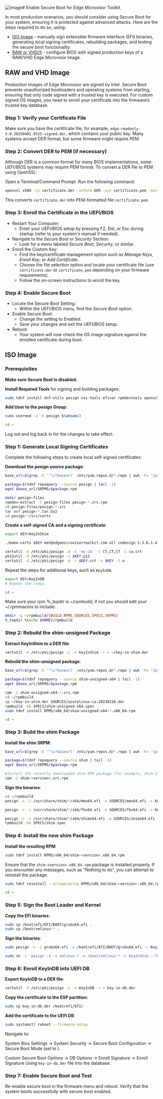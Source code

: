 ![image](https://github.com/user-attachments/assets/f689dffa-6e68-4376-b82a-7f949d542d5f)# Enable Secure Boot for Edge Microvisor Toolkit

In most production scenarios, you should consider using Secure Boot for your system, ensuring
it is protected against advanced attacks. Here are the steps required to do so, using:

- [ISO Image](#iso-image) - manually sign extensible firmware interface (EFI) binaries,
  generating local signing certificates, rebuilding packages, and testing the secure boot
  functionality.
- [RAW or VHD/X](#raw-and-vhd-image) - configure BIOS with signed production keys of
a RAW/VHD Edge Microvisor image.

## RAW and VHD Image

Production images of Edge Microvisor are signed by Intel. Secure Boot prevents
unauthorized bootloaders and operating systems from starting, ensuring that only
code signed with a trusted key is executed. For custom signed OS images, you need
to enroll your certificate into the firmware’s trusted key database.

### Step 1: Verify your Certificate File

Make sure you have the certificate file, for example, `edge-readonly-3.0.20250401.0515-signed.der`,
which contains your public key. Many systems accept DER format, but some firmware might
require PEM.

### Step 2: Convert DER to PEM (if necessary)

Although DER is a common format for many BIOS implementations, some UEFI/BIOS
systems may require PEM format. To convert a DER file to PEM using OpenSSL:

Open a Terminal/Command Prompt. Run the following command:

```bash
openssl x509 -in certificate.der -inform DER -out certificate.pem -outform PEM
```

This converts `certificate.der` into PEM-formatted file `certificate.pem`.

### Step 3: Enroll the Certificate in the UEFI/BIOS

- Restart Your Computer:
  - Enter your UEFI/BIOS setup by pressing F2, Del, or Esc during startup (refer to your
    system's manual if needed).
- Navigate to the *Secure Boot* or *Security* Section:
  - Look for a menu labeled *Secure Boot*, *Security*, or similar.
- Enroll the Custom Key:
  - Find the key/certificate management option such as *Manage Keys*, *Enroll Key*, or
    *Add Certificate*.
  - Choose the file selection option and locate your certificate file (use `certificate.der`
    or `certificate.pem` depending on your firmware requirements).
  - Follow the on-screen instructions to enroll the key.

### Step 4: Enable Secure Boot

- Locate the Secure Boot Setting:
  - Within the UEFI/BIOS menu, find the *Secure Boot* option.
- Enable Secure Boot:
  - Change the setting to *Enabled*.
  - Save your changes and exit the UEFI/BIOS setup.
- Reboot:
  - Your system will now check the OS image signature against the enrolled certificate
    during boot.

## ISO Image

### Prerequisites

**Make sure Secure Boot is disabled.**

**Install Required Tools** for signing and building packages:

```bash
sudo tdnf install dnf-utils pesign nss-tools efivar rpmdevtools openssl kernel-devel keyutils dos2unix vim-extra
```

**Add User to the pesign Group**:

```bash
sudo usermod -a -G pesign $(whoami)
```
```bash
cd ~
```
Log out and log back in for the changes to take effect.

### Step 1: Generate Local Signing Certificates

Complete the following steps to create local self-signed certificates:

**Download the pesign source package**:

```bash
base_url=$(grep -E '^\s*baseurl' /etc/yum.repos.d/*.repo | awk -F= '{print $2}' | sed 's/^[ \t]*//')

package=$(tdnf repoquery --source pesign | tail -1)
wget $base_url/SRPMS/$package.rpm

mkdir pesign-files
rpmdev-extract -C pesign-files pesign-*.src.rpm
cd pesign-files/pesign-*.src
tar xvf pesign-*.tar.bz2
cd pesign-*/src/certs
```

**Create a self-signed CA and a signing certificate**:

```bash
export KEY=KeyInShim

./make-certs $KEY emt@edgemicrovisortoolkit.com all codesign 1.3.6.1.4.1.311.10.3.1

certutil -d /etc/pki/pesign -A -n 'my CA' -t CT,CT,CT -i ca.crt
pk12util -d /etc/pki/pesign -i $KEY.p12
certutil -d /etc/pki/pesign -A -i $KEY.crt -n $KEY -t u
```

Repeat the steps for additional keys, such as `KeyInDB`.

```bash
export KEY=KeyInDB
# Repeat the steps.
```
```bash
cd ~
```
Make sure your rpm %_topdir is ~/rpmbuild; if not you should edit your ~/.rpmmacros to include: 
```bash
mkdir -p ~/rpmbuild/{BUILD,RPMS,SOURCES,SPECS,SRPMS}
%_topdir %(echo $HOME)/rpmbuild
```

### Step 2: Rebuild the shim-unsigned Package

**Extract KeyInShim to a DER file**:

```bash
certutil -d /etc/pki/pesign -L -n KeyInShim -r > ~/key-in-shim.der
```

**Rebuild the shim-unsigned package**:

```bash
base_url=$(grep -E '^\s*baseurl' /etc/yum.repos.d/*.repo | awk -F= '{print $2}' | sed 's/^[ \t]*//')

package=$(tdnf repoquery --source shim-unsigned-x64 | tail -1)
wget $base_url/SRPMS/$package.rpm

rpm -i shim-unsigned-x64-*.src.rpm
cd ~/rpmbuild
cp ~/key-in-shim.der SOURCES/azurelinux-ca-20230216.der
rpmbuild -bb SPECS/shim-unsigned-x64.spec
sudo tdnf install RPMS/x86_64/shim-unsigned-x64-*.x86_64.rpm
```
```bash
cd ~
```

### Step 3: Build the shim Package

**Install the shim SRPM**:

```bash
base_url=$(grep -E '^\s*baseurl' /etc/yum.repos.d/*.repo | awk -F= '{print $2}' | sed 's/^[ \t]*//')

package=$(tdnf repoquery --source shim | tail -1)
wget $base_url/SRPMS/$package.rpm

#Install the recently downloaded shim RPM package (for example, shim-15.8-5.emt3.src.rpm).
rpm -i shim-<version>.src.rpm
```

**Sign the binaries**:

```bash
cd ~/rpmbuild
pesign -s -i /usr/share/shim/*/x64/mmx64.efi -o SOURCES/mmx64.efi -c KeyInShim --force

pesign -s -i /usr/share/shim/*/x64/fbx64.efi -o SOURCES/fbx64.efi -c KeyInShim --force

pesign -s -i /usr/share/shim/*/x64/shimx64.efi -o SOURCES/shimx64.efi -c KeyInDB --force
rpmbuild -bb SPECS/shim.spec
```
### Step 4: Install the new shim Package

**Install the resulting RPM**:

```bash
sudo tdnf install RPMS/x86_64/shim-<version>.x86_64.rpm
```
Ensure that the `shim-<version>.x86_64.rpm` package is installed properly. If you encounter any messages, such as "Nothing to do", you can attempt to reinstall the package.

```bash
sudo tdnf reinstall --allowerasing RPMS/x86_64/shim-<version>.x86_64.rpm
```

```bash
cd ~
```

### Step 5: Sign the Boot Loader and Kernel

**Copy the EFI binaries**:

```bash
sudo cp /boot/efi/EFI/BOOT/grubx64.efi .
sudo cp /boot/vmlinuz-* .
```

**Sign the binaries**:

```bash
sudo pesign -s -i grubx64.efi -o /boot/efi/EFI/BOOT/grubx64.efi -c KeyInShim --force

sudo sh -c 'pesign -s -i vmlinuz-* -o /boot/vmlinuz-* -c KeyInShim --force'
```

### Step 6: Enroll KeyInDB into UEFI DB

**Export KeyInDB to a DER file**:

```bash
certutil -d /etc/pki/pesign -L -n KeyInDB -r > key-in-db.der
```

**Copy the certificate to the ESP partition**:

```bash
sudo cp key-in-db.der /boot/efi/EFI/
```

**Add the certificate to the UEFI DB**:

```bash
sudo systemctl reboot --firmware-setup
```

Navigate to:

System Bios Settings → System Security → Secure Boot Configuration → Secure Boot Mode (set to <Custom Mode>).

Custom Secure Boot Options → DB Options → Enroll Signature → Enroll Signature Using `key-in-db.der` file into the database.

### Step 7: Enable Secure Boot and Test

Re-enable secure boot in the firmware menu and reboot. Verify that the system boots
successfully with secure boot enabled.
